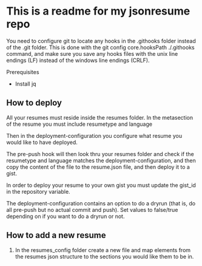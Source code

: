 # This is a readme for my jsonresume repo

You need to configure git to locate any hooks in the .githooks folder instead of the .git folder. 
This is done with the git config core.hooksPath ./.githooks command, and make sure you save any hooks files with the unix line endings (LF) instead of the windows line endings (CRLF).

Prerequisites
- Install jq


## How to deploy

All your resumes must reside inside the resumes folder.
In the metasection of the resume you must include resumetype and language

Then in the deployment-configuration you configure what resume you would like to have deployed.

The pre-push hook will then look thru your resumes folder and check if the resumetype and language matches the deployment-configuration, and then copy the content of the file to the resume.json file, and then deploy it to a gist.

In order to deploy your resume to your own gist you must update the gist_id in the repository variable.

The deployment-configuration contains an option to do a dryrun (that is, do all pre-push but no actual commit and push). Set values to false/true depending on if you want to do a dryrun or not.

## How to add a new resume
1. In the resumes_config folder create a new file and map elements from the resumes json structure to the sections you would like them to be in.


